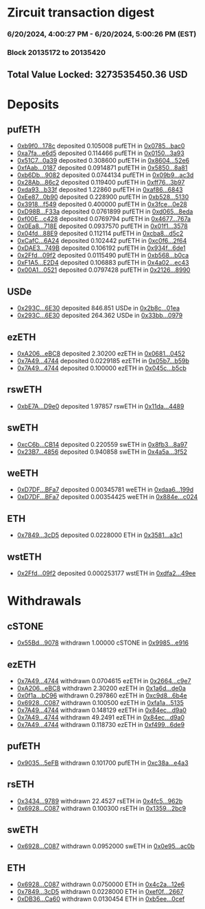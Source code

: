 # Zircuit transaction digest
### 6/20/2024, 4:00:27 PM - 6/20/2024, 5:00:26 PM (EST)
### Block 20135172 to 20135420

## Total Value Locked: 3273535450.36 USD

# Deposits
## pufETH
- [0xb9f0...178c](https://etherscan.io/address/0xb9f09Dd3d8F6DE806AF060d3FD1a438c9f30178c) deposited 0.105008 pufETH in [0x0785...bac0](https://etherscan.io/tx/0xb9f09Dd3d8F6DE806AF060d3FD1a438c9f30178c)
- [0xa7fa...e6d5](https://etherscan.io/address/0xa7fa70faA65B5938645A4965C1262f7ab78ae6d5) deposited 0.114466 pufETH in [0x0150...3a93](https://etherscan.io/tx/0xa7fa70faA65B5938645A4965C1262f7ab78ae6d5)
- [0x51C7...0a39](https://etherscan.io/address/0x51C7bD46ebfa814313ff4Ad17b31510EDAA30a39) deposited 0.308600 pufETH in [0x8604...52e6](https://etherscan.io/tx/0x51C7bD46ebfa814313ff4Ad17b31510EDAA30a39)
- [0xfAab...0187](https://etherscan.io/address/0xfAab23605E9a362b9C34781066c8b6FA448D0187) deposited 0.0914871 pufETH in [0x5850...8a81](https://etherscan.io/tx/0xfAab23605E9a362b9C34781066c8b6FA448D0187)
- [0xb6Db...9082](https://etherscan.io/address/0xb6Db14e180166448BAA3e9720aCFB3e0A8069082) deposited 0.0744134 pufETH in [0x09b9...ac3d](https://etherscan.io/tx/0xb6Db14e180166448BAA3e9720aCFB3e0A8069082)
- [0x28Ab...86c2](https://etherscan.io/address/0x28AbD4A512a60FF6A982BC6a5712b0eaD65e86c2) deposited 0.119400 pufETH in [0xff76...3b97](https://etherscan.io/tx/0x28AbD4A512a60FF6A982BC6a5712b0eaD65e86c2)
- [0xda93...b33f](https://etherscan.io/address/0xda9324Bd87ae693FD3B1b6Db34B5ee66ea2Eb33f) deposited 1.22860 pufETH in [0xaf86...6843](https://etherscan.io/tx/0xda9324Bd87ae693FD3B1b6Db34B5ee66ea2Eb33f)
- [0xEe87...0b90](https://etherscan.io/address/0xEe872713BD7A6AA12BB84DC52Aa1044532B60b90) deposited 0.228900 pufETH in [0xb528...5130](https://etherscan.io/tx/0xEe872713BD7A6AA12BB84DC52Aa1044532B60b90)
- [0x3918...f549](https://etherscan.io/address/0x39181D980FCf41A494E21F770391b8a47085f549) deposited 0.400000 pufETH in [0x3fce...0e28](https://etherscan.io/tx/0x39181D980FCf41A494E21F770391b8a47085f549)
- [0xD98B...F33a](https://etherscan.io/address/0xD98BC096020636a85d92d599B2e2158fc091F33a) deposited 0.0761899 pufETH in [0xd065...8eda](https://etherscan.io/tx/0xD98BC096020636a85d92d599B2e2158fc091F33a)
- [0xf00E...c428](https://etherscan.io/address/0xf00E5D0ac62e82f2054A193e1bD136604858c428) deposited 0.0769794 pufETH in [0x4677...767a](https://etherscan.io/tx/0xf00E5D0ac62e82f2054A193e1bD136604858c428)
- [0x0Ea8...718E](https://etherscan.io/address/0x0Ea8bC2d616F33b7F440332a1483c402b51B718E) deposited 0.0937570 pufETH in [0x01f1...3578](https://etherscan.io/tx/0x0Ea8bC2d616F33b7F440332a1483c402b51B718E)
- [0x04fd...88E9](https://etherscan.io/address/0x04fd7c68a55C99B89723C9D8eB701E8b8F5388E9) deposited 0.112114 pufETH in [0xcba8...d5c2](https://etherscan.io/tx/0x04fd7c68a55C99B89723C9D8eB701E8b8F5388E9)
- [0xCafC...6A24](https://etherscan.io/address/0xCafC4E775Ea4a8a961838285aCB1CED255296A24) deposited 0.102442 pufETH in [0xc0f6...2f64](https://etherscan.io/tx/0xCafC4E775Ea4a8a961838285aCB1CED255296A24)
- [0xDAE3...749B](https://etherscan.io/address/0xDAE316a8E1a2C47581700064e349e6aE3fA5749B) deposited 0.106192 pufETH in [0x934f...6de1](https://etherscan.io/tx/0xDAE316a8E1a2C47581700064e349e6aE3fA5749B)
- [0x2Ffd...09f2](https://etherscan.io/address/0x2Ffd8E2c599AC48acFa9E17Ea449Dd3598A109f2) deposited 0.0115490 pufETH in [0xb568...b0ca](https://etherscan.io/tx/0x2Ffd8E2c599AC48acFa9E17Ea449Dd3598A109f2)
- [0xF1A5...E2D4](https://etherscan.io/address/0xF1A53d7A418A59045229eAF57141aD734F16E2D4) deposited 0.106883 pufETH in [0x4a02...ec43](https://etherscan.io/tx/0xF1A53d7A418A59045229eAF57141aD734F16E2D4)
- [0x00A1...0521](https://etherscan.io/address/0x00A1417AC5074b94223b444C74E9750e71e80521) deposited 0.0797428 pufETH in [0x2126...8990](https://etherscan.io/tx/0x00A1417AC5074b94223b444C74E9750e71e80521)
## USDe
- [0x293C...6E30](https://etherscan.io/address/0x293C6937D8D82e05B01335F7B33FBA0c8e256E30) deposited 846.851 USDe in [0x2b8c...01ea](https://etherscan.io/tx/0x293C6937D8D82e05B01335F7B33FBA0c8e256E30)
- [0x293C...6E30](https://etherscan.io/address/0x293C6937D8D82e05B01335F7B33FBA0c8e256E30) deposited 264.362 USDe in [0x33bb...0979](https://etherscan.io/tx/0x293C6937D8D82e05B01335F7B33FBA0c8e256E30)
## ezETH
- [0xA206...eBC8](https://etherscan.io/address/0xA206F598aC8502214545ed9eCec1E351d386eBC8) deposited 2.30200 ezETH in [0x0681...0452](https://etherscan.io/tx/0xA206F598aC8502214545ed9eCec1E351d386eBC8)
- [0x7A49...4744](https://etherscan.io/address/0x7A493Be5c2ce014cD049Bf178a1ac0Db1B434744) deposited 0.0229185 ezETH in [0x05b7...b59b](https://etherscan.io/tx/0x7A493Be5c2ce014cD049Bf178a1ac0Db1B434744)
- [0x7A49...4744](https://etherscan.io/address/0x7A493Be5c2ce014cD049Bf178a1ac0Db1B434744) deposited 0.100000 ezETH in [0x045c...b5cb](https://etherscan.io/tx/0x7A493Be5c2ce014cD049Bf178a1ac0Db1B434744)
## rswETH
- [0xbE7A...D9e0](https://etherscan.io/address/0xbE7AC4A27892dF47AF9B56a046FAbfdEDD51D9e0) deposited 1.97857 rswETH in [0x11da...4489](https://etherscan.io/tx/0xbE7AC4A27892dF47AF9B56a046FAbfdEDD51D9e0)
## swETH
- [0xcC6b...CB14](https://etherscan.io/address/0xcC6b154FC804C3B2D38deD27c6eC4991Da2ECB14) deposited 0.220559 swETH in [0x8fb3...8a97](https://etherscan.io/tx/0xcC6b154FC804C3B2D38deD27c6eC4991Da2ECB14)
- [0x23B7...4856](https://etherscan.io/address/0x23B7B697fcF65df2f2F685691Dcbe31ffE5F4856) deposited 0.940858 swETH in [0x4a5a...3f52](https://etherscan.io/tx/0x23B7B697fcF65df2f2F685691Dcbe31ffE5F4856)
## weETH
- [0xD7DF...BFa7](https://etherscan.io/address/0xD7DF7E085214743530afF339aFC420c7c720BFa7) deposited 0.00345781 weETH in [0xdaa6...199d](https://etherscan.io/tx/0xD7DF7E085214743530afF339aFC420c7c720BFa7)
- [0xD7DF...BFa7](https://etherscan.io/address/0xD7DF7E085214743530afF339aFC420c7c720BFa7) deposited 0.00354425 weETH in [0x884e...c024](https://etherscan.io/tx/0xD7DF7E085214743530afF339aFC420c7c720BFa7)
## ETH
- [0x7849...3cD5](https://etherscan.io/address/0x7849116BB5B1659A630F52627c7b37fb1f623cD5) deposited 0.0228000 ETH in [0x3581...a3c1](https://etherscan.io/tx/0x7849116BB5B1659A630F52627c7b37fb1f623cD5)
## wstETH
- [0x2Ffd...09f2](https://etherscan.io/address/0x2Ffd8E2c599AC48acFa9E17Ea449Dd3598A109f2) deposited 0.000253177 wstETH in [0xdfa2...49ee](https://etherscan.io/tx/0x2Ffd8E2c599AC48acFa9E17Ea449Dd3598A109f2)
# Withdrawals
## cSTONE
- [0x55Bd...9078](https://etherscan.io/address/0x55Bd2b5127118B2Fee6Ab990Af9bD240C17a9078) withdrawn 1.00000 cSTONE in [0x9985...e916](https://etherscan.io/tx/0x55Bd2b5127118B2Fee6Ab990Af9bD240C17a9078)
## ezETH
- [0x7A49...4744](https://etherscan.io/address/0x7A493Be5c2ce014cD049Bf178a1ac0Db1B434744) withdrawn 0.0704615 ezETH in [0x2664...c9e7](https://etherscan.io/tx/0x7A493Be5c2ce014cD049Bf178a1ac0Db1B434744)
- [0xA206...eBC8](https://etherscan.io/address/0xA206F598aC8502214545ed9eCec1E351d386eBC8) withdrawn 2.30200 ezETH in [0x1a6d...de0a](https://etherscan.io/tx/0xA206F598aC8502214545ed9eCec1E351d386eBC8)
- [0x0f1a...bC96](https://etherscan.io/address/0x0f1aB1E4423B77a3B2bC902466Cf521CDf1cbC96) withdrawn 0.297860 ezETH in [0xc9d8...6b4e](https://etherscan.io/tx/0x0f1aB1E4423B77a3B2bC902466Cf521CDf1cbC96)
- [0x6928...C087](https://etherscan.io/address/0x69287aA27c0f05B9C34282B76339e557F662C087) withdrawn 0.100500 ezETH in [0xfa1a...5135](https://etherscan.io/tx/0x69287aA27c0f05B9C34282B76339e557F662C087)
- [0x7A49...4744](https://etherscan.io/address/0x7A493Be5c2ce014cD049Bf178a1ac0Db1B434744) withdrawn 0.148129 ezETH in [0x84ec...d9a0](https://etherscan.io/tx/0x7A493Be5c2ce014cD049Bf178a1ac0Db1B434744)
- [0x7A49...4744](https://etherscan.io/address/0x7A493Be5c2ce014cD049Bf178a1ac0Db1B434744) withdrawn 49.2491 ezETH in [0x84ec...d9a0](https://etherscan.io/tx/0x7A493Be5c2ce014cD049Bf178a1ac0Db1B434744)
- [0x7A49...4744](https://etherscan.io/address/0x7A493Be5c2ce014cD049Bf178a1ac0Db1B434744) withdrawn 0.118730 ezETH in [0xf499...6de9](https://etherscan.io/tx/0x7A493Be5c2ce014cD049Bf178a1ac0Db1B434744)
## pufETH
- [0x9035...5eFB](https://etherscan.io/address/0x90356B4B29BD8D690A6cA31C49e1DF9B13055eFB) withdrawn 0.101700 pufETH in [0xc38a...e4a3](https://etherscan.io/tx/0x90356B4B29BD8D690A6cA31C49e1DF9B13055eFB)
## rsETH
- [0x3434...9789](https://etherscan.io/address/0x34349c5569e7B846c3558961552D2202760A9789) withdrawn 22.4527 rsETH in [0x4fc5...962b](https://etherscan.io/tx/0x34349c5569e7B846c3558961552D2202760A9789)
- [0x6928...C087](https://etherscan.io/address/0x69287aA27c0f05B9C34282B76339e557F662C087) withdrawn 0.100300 rsETH in [0x1359...2bc9](https://etherscan.io/tx/0x69287aA27c0f05B9C34282B76339e557F662C087)
## swETH
- [0x6928...C087](https://etherscan.io/address/0x69287aA27c0f05B9C34282B76339e557F662C087) withdrawn 0.0952000 swETH in [0x0e95...ac0b](https://etherscan.io/tx/0x69287aA27c0f05B9C34282B76339e557F662C087)
## ETH
- [0x6928...C087](https://etherscan.io/address/0x69287aA27c0f05B9C34282B76339e557F662C087) withdrawn 0.0750000 ETH in [0x4c2a...12e6](https://etherscan.io/tx/0x69287aA27c0f05B9C34282B76339e557F662C087)
- [0x7849...3cD5](https://etherscan.io/address/0x7849116BB5B1659A630F52627c7b37fb1f623cD5) withdrawn 0.0228000 ETH in [0xef0f...2667](https://etherscan.io/tx/0x7849116BB5B1659A630F52627c7b37fb1f623cD5)
- [0xDB36...Ca60](https://etherscan.io/address/0xDB36854e70f1b8DEE58346d85E253dc58603Ca60) withdrawn 0.0130454 ETH in [0xb5ee...0cef](https://etherscan.io/tx/0xDB36854e70f1b8DEE58346d85E253dc58603Ca60)
